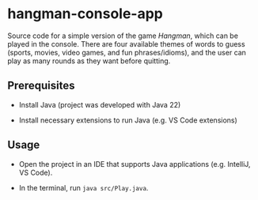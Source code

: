 # hangman-console-app

Source code for a simple version of the game _Hangman_, which can be played in the console. There are four available themes of words to guess (sports, movies, video games, and fun phrases/idioms), and the user can play as many rounds as they want before quitting.

## Prerequisites

- Install Java (project was developed with Java 22)

- Install necessary extensions to run Java (e.g. VS Code extensions)

## Usage

- Open the project in an IDE that supports Java applications (e.g. IntelliJ, VS Code).

- In the terminal, run `java src/Play.java`.